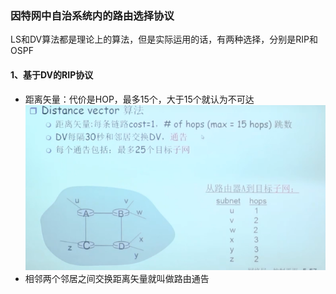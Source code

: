 ### 因特网中自治系统内的路由选择协议

LS和DV算法都是理论上的算法，但是实际运用的话，有两种选择，分别是RIP和OSPF

#### 1、基于DV的RIP协议

* 距离矢量：代价是HOP，最多15个，大于15个就认为不可达![1676107793152](image/因特网中自治系统内的路由选择协议/1676107793152.png)
* 相邻两个邻居之间交换距离矢量就叫做路由通告
